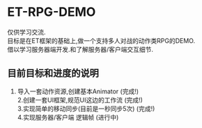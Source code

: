 # ET-RPG-DEMO
仅供学习交流.  
目标是在ET框架的基础上,做一个支持多人对战的动作类RPG的DEMO.   
借以学习服务器端开发.和了解服务器/客户端交互细节.  

## 目前目标和进度的说明   
1. 导入一套动作资源,创建基本Animator (完成!)    
2.创建一套UI框架,规范UI这边的工作流 (完成!)   
3.实现简单的移动同步(目前是一秒同步5次) (完成!)    
4.实现服务器/客户端 逻辑帧 (进行中)   
